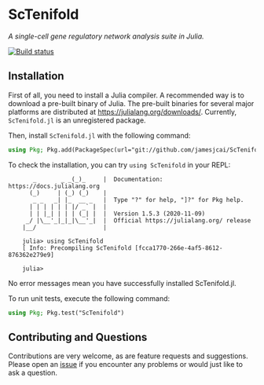# ScTenifold

*A single-cell gene regulatory network analysis suite in Julia.*

[![Build status](https://ci.appveyor.com/api/projects/status/8ue869x2nadkjvi6?svg=true)](https://ci.appveyor.com/project/jamesjcai/sctenifold-jl)

## Installation

First of all, you need to install a Julia compiler.  A recommended way is to
download a pre-built binary of Julia. The pre-built binaries for several major
platforms are distributed at <https://julialang.org/downloads/>. Currently,
`ScTenifold.jl` is an unregistered package.

Then, install `ScTenifold.jl` with the following command:

```julia
using Pkg; Pkg.add(PackageSpec(url="git://github.com/jamesjcai/ScTenifold.jl.git"))
```

To check the installation, you can try `using ScTenifold` in your REPL:

```
       _       _ _(_)_     |  Documentation: https://docs.julialang.org
      (_)     | (_) (_)    |
       _ _   _| |_  __ _   |  Type "?" for help, "]?" for Pkg help.
      | | | | | | |/ _` |  |
      | | |_| | | | (_| |  |  Version 1.5.3 (2020-11-09)
     _/ |\__'_|_|_|\__'_|  |  Official https://julialang.org/ release
    |__/                   |

    julia> using ScTenifold
    [ Info: Precompiling ScTenifold [fcca1770-266e-4af5-8612-876362e279e9]

    julia>
```

No error messages mean you have successfully installed ScTenifold.jl.

To run unit tests, execute the following command:

```julia
using Pkg; Pkg.test("ScTenifold")
```

## Contributing and Questions

Contributions are very welcome, as are feature requests and suggestions. Please open an
[issue][issues-url] if you encounter any problems or would just like to ask a question.

[issues-url]: https://github.com/jamesjcai/ScTenifold.jl/issues
